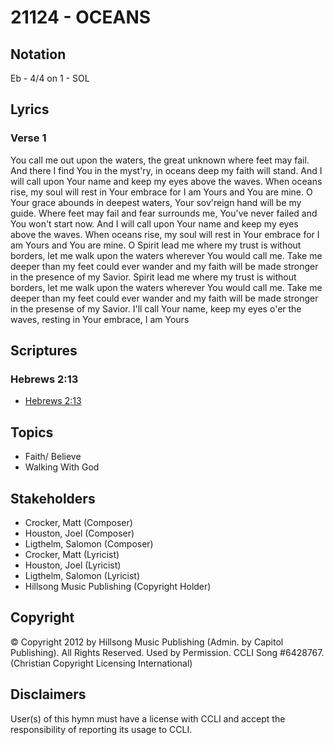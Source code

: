 # 21124 - OCEANS

## Notation

Eb - 4/4 on 1 - SOL

## Lyrics

### Verse 1

You call me out upon the waters, the great unknown where feet may fail. And there I find You in the myst'ry, in oceans deep my faith will stand. And I will call upon Your name and keep my eyes above the waves. When oceans rise, my soul will rest in Your embrace for I am Yours and You are mine. O Your grace abounds in deepest waters, Your sov'reign hand will be my guide. Where feet may fail and fear surrounds me, You've never failed and You won't start now. And I will call upon Your name and keep my eyes above the waves. When oceans rise, my soul will rest in Your embrace for I am Yours and You are mine. O Spirit lead me where my trust is without borders, let me walk upon the waters wherever You would call me. Take me deeper than my feet could ever wander and my faith will be made stronger in the presence of my Savior. Spirit lead me where my trust is without borders, let me walk upon the waters wherever You would call me. Take me deeper than my feet could ever wander and my faith will be made stronger in the presense of my Savior. I'll call Your name, keep my eyes o'er the waves, resting in Your embrace, I am Yours


## Scriptures

### Hebrews 2:13

- [Hebrews 2:13](https://www.biblegateway.com/passage/?search=Hebrews%202%3A13)


## Topics

- Faith/ Believe
- Walking With God

## Stakeholders

- Crocker, Matt (Composer)
- Houston, Joel (Composer)
- Ligthelm, Salomon (Composer)
- Crocker, Matt (Lyricist)
- Houston, Joel (Lyricist)
- Ligthelm, Salomon (Lyricist)
- Hillsong Music Publishing (Copyright Holder)

## Copyright

© Copyright 2012 by Hillsong Music Publishing (Admin. by Capitol Publishing). All Rights Reserved. Used by Permission. CCLI Song #6428767.
(Christian Copyright Licensing International)

## Disclaimers

User(s) of this hymn must have a license with CCLI and accept the responsibility of reporting its usage to CCLI.

